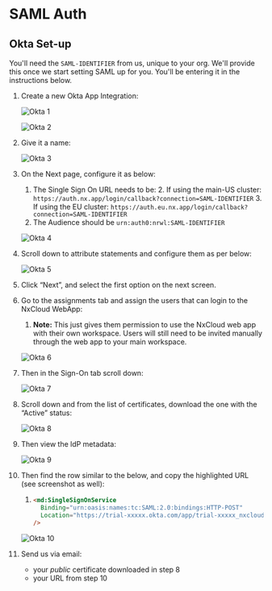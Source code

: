 # SAML Auth

## Okta Set-up

You'll need the `SAML-IDENTIFIER` from us, unique to your org. We'll provide this once we start setting SAML up for you.
You'll be entering it in the instructions below.

1. Create a new Okta App Integration:

   ![Okta 1](/nx-cloud/private/images/saml/okta_1.png)

   ![Okta 2](/nx-cloud/private/images/saml/okta_2.png)

2. Give it a name:

   ![Okta 3](/nx-cloud/private/images/saml/okta_3.png)

3. On the Next page, configure it as below:

   1. The Single Sign On URL needs to be: 2. If using the main-US cluster: `https://auth.nx.app/login/callback?connection=SAML-IDENTIFIER` 3. If using the EU cluster: `https://auth.eu.nx.app/login/callback?connection=SAML-IDENTIFIER`
   2. The Audience should be `urn:auth0:nrwl:SAML-IDENTIFIER`

   ![Okta 4](/nx-cloud/private/images/saml/okta_4_public.png)

4. Scroll down to attribute statements and configure them as per below:

   ![Okta 5](/nx-cloud/private/images/saml/okta_5.png)

5. Click “Next”, and select the first option on the next screen.
6. Go to the assignments tab and assign the users that can login to the NxCloud WebApp:

   1. **Note:** This just gives them permission to use the NxCloud web app with their own workspace. Users will still need to be invited manually through the web app to your main workspace.

   ![Okta 6](/nx-cloud/private/images/saml/okta_6.png)

7. Then in the Sign-On tab scroll down:

   ![Okta 7](/nx-cloud/private/images/saml/okta_7.png)

8. Scroll down and from the list of certificates, download the one with the “Active” status:

   ![Okta 8](/nx-cloud/private/images/saml/okta_8.png)

9. Then view the ldP metadata:

   ![Okta 9](/nx-cloud/private/images/saml/okta_9.png)

10. Then find the row similar to the below, and copy the highlighted URL (see screenshot as well):

    1. ```html
       <md:SingleSignOnService
         Binding="urn:oasis:names:tc:SAML:2.0:bindings:HTTP-POST"
         Location="https://trial-xxxxx.okta.com/app/trial-xxxxx_nxcloudtest_1/xxxxxxxxx/sso/saml"
       />
       ```

    ![Okta 10](/nx-cloud/private/images/saml/okta_10.png)

11. Send us via email:
    - your _public_ certificate downloaded in step 8
    - your URL from step 10
